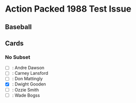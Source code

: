 # Action Packed 1988 Test Issue
## Baseball

## Cards

### No Subset
- [ ] : Andre Dawson<br>
- [ ] : Carney Lansford<br>
- [ ] : Don Mattingly<br>
- [x] : Dwight Gooden<br>
- [ ] : Ozzie Smith<br>
- [ ] : Wade Bogss<br>
